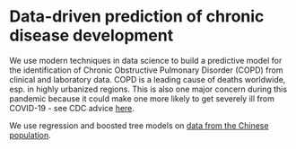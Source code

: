 # Data-driven prediction of chronic disease development

We use modern techniques in data science to build a predictive model for the identification of Chronic Obstructive Pulmonary Disorder (COPD) from clinical and laboratory data. COPD is a leading cause of deaths worldwide, esp. in highly urbanized regions. This is also one major concern during this pandemic because it could make one more likely to get severely ill from COVID-19 - see CDC advice [here](https://www.cdc.gov/coronavirus/2019-ncov/need-extra-precautions/people-with-medical-conditions.html).

We use regression and boosted tree models on [data from the Chinese population](https://translational-medicine.biomedcentral.com/articles/10.1186/s12967-020-02312-0).